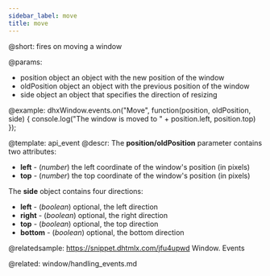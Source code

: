 ```yaml
---
sidebar_label: move
title: move
---          
```


@short:
fires on moving a window

@params:
- position  object  an object with the new position of the window
- oldPosition   object  an object with the previous position of the window
- side  object  an object that specifies the direction of resizing



@example:
dhxWindow.events.on("Move", function(position, oldPosition, side) {
    console.log("The window is moved to " + position.left, position.top)
});

@template: api_event
@descr:
The **position/oldPosition** parameter contains two attributes:

- **left** - (*number*)	the left coordinate of the window's position (in pixels)
- **top** - (*number*)	the top coordinate of the window's position (in pixels)

The **side** object contains four directions:

- **left** - (*boolean*) optional, the left direction
- **right** - (*boolean*) optional, the right direction
- **top** - (*boolean*) optional, the top direction
- **bottom** - (*boolean*) optional, the bottom direction


@relatedsample: https://snippet.dhtmlx.com/jfu4upwd	Window. Events

@related: window/handling_events.md

